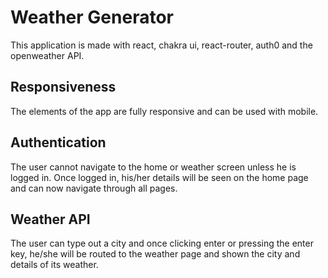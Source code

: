 # Weather Generator

This application is made with react, chakra ui, react-router, auth0 and the openweather API.

## Responsiveness

The elements of the app are fully responsive and can be used with mobile.

## Authentication

The user cannot navigate to the home or weather screen unless he is logged in. Once logged in, his/her details will be seen on the home page and can now navigate through all pages.

## Weather API

The user can type out a city and once clicking enter or pressing the enter key, he/she will be routed to the weather page and shown the city and details of its weather.



